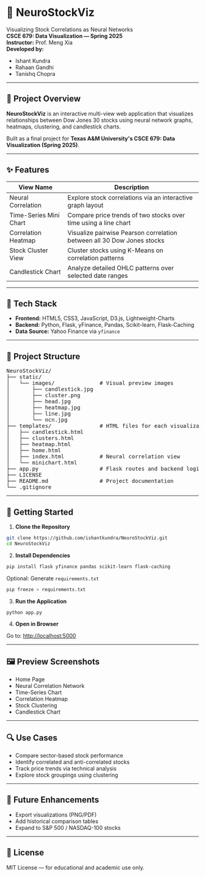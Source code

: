 # 🧠 NeuroStockViz

Visualizing Stock Correlations as Neural Networks  
**CSCE 679: Data Visualization — Spring 2025**  
**Instructor:** Prof. Meng Xia  
**Developed by:**  
- Ishant Kundra  
- Rahaan Gandhi  
- Tanishq Chopra

---

## 📌 Project Overview

**NeuroStockViz** is an interactive multi-view web application that visualizes relationships between Dow Jones 30 stocks using neural network graphs, heatmaps, clustering, and candlestick charts.

Built as a final project for **Texas A&M University's CSCE 679: Data Visualization (Spring 2025)**.

---

## ✨ Features

| View Name              | Description                                                                 |
|------------------------|-----------------------------------------------------------------------------|
| Neural Correlation     | Explore stock correlations via an interactive graph layout                  |
| Time-Series Mini Chart | Compare price trends of two stocks over time using a line chart             |
| Correlation Heatmap    | Visualize pairwise Pearson correlation between all 30 Dow Jones stocks      |
| Stock Cluster View     | Cluster stocks using K-Means on correlation patterns                        |
| Candlestick Chart      | Analyze detailed OHLC patterns over selected date ranges                    |

---

## 🧰 Tech Stack

- **Frontend:** HTML5, CSS3, JavaScript, D3.js, Lightweight-Charts  
- **Backend:** Python, Flask, yFinance, Pandas, Scikit-learn, Flask-Caching  
- **Data Source:** Yahoo Finance via `yfinance`

---

## 📁 Project Structure

<pre>
NeuroStockViz/
├── static/
│   └── images/              # Visual preview images
│       ├── candlestick.jpg
│       ├── cluster.png
│       ├── head.jpg
│       ├── heatmap.jpg
│       ├── line.jpg
│       └── ncn.jpg
├── templates/               # HTML files for each visualization
│   ├── candlestick.html
│   ├── clusters.html
│   ├── heatmap.html
│   ├── home.html
│   ├── index.html           # Neural correlation view
│   └── minichart.html
├── app.py                   # Flask routes and backend logic
├── LICENSE
├── README.md                # Project documentation
└── .gitignore
</pre>

---

## 🚀 Getting Started

1. **Clone the Repository**

```bash
git clone https://github.com/ishantkundra/NeuroStockViz.git
cd NeuroStockViz
```

2. **Install Dependencies**

```bash
pip install flask yfinance pandas scikit-learn flask-caching
```

Optional: Generate `requirements.txt`  
```bash
pip freeze > requirements.txt
```

3. **Run the Application**

```bash
python app.py
```

4. **Open in Browser**

Go to: [http://localhost:5000](http://localhost:5000)

---

## 🖼️ Preview Screenshots

- Home Page  
- Neural Correlation Network  
- Time-Series Chart  
- Correlation Heatmap  
- Stock Clustering  
- Candlestick Chart  

---

## 🔍 Use Cases

- Compare sector-based stock performance  
- Identify correlated and anti-correlated stocks  
- Track price trends via technical analysis  
- Explore stock groupings using clustering  

---

## 🌱 Future Enhancements
 
- Export visualizations (PNG/PDF)  
- Add historical comparison tables  
- Expand to S&P 500 / NASDAQ-100 stocks  

---

## 📜 License

MIT License — for educational and academic use only.
